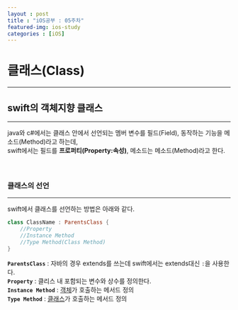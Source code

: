 ```yaml
---
layout : post
title : "iOS공부 : 05주차"
featured-img: ios-study
categories : [iOS]
---
```

# 클래스(Class)
---
## swift의 객체지향 클래스
---
java와 c#에서는 클래스 안에서 선언되는 멤버 변수를 필드(Field), 동작하는 기능을 메소드(Method)라고 하는데,  
swift에서는 필드를 **프로퍼티(Property:속성)**, 메소드는 메소드(Method)라고 한다.  
<br><br>

### 클래스의 선언
---
swift에서 클래스를 선언하는 방법은 아래와 같다.  
```swift
class ClassName : ParentsClass {
    //Property
    //Instance Method
    //Type Method(Class Method)
}
```  
**`ParentsClass`** : 자바의 경우 extends를 쓰는데 swift에서는 extends대신 `:`을 사용한다.  
**`Property`** : 클리스 내 포함되는 변수와 상수를 정의한다.  
**`Instance Method`** : <u>객체</u>가 호출하는 메서드 정의  
**`Type Method`** : <u>클래스</u>가 호출하는 메서드 정의  
